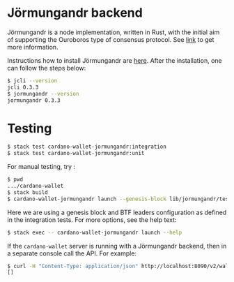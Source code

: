 # Jörmungandr backend

Jörmungandr is a node implementation, written in Rust, with the initial aim
of supporting the Ouroboros type of consensus protocol.
See [link](https://input-output-hk.github.io/jormungandr/) to get more information.

Instructions how to install Jörmungandr are [here](https://github.com/input-output-hk/jormungandr).
After the installation, one can follow the steps below:

``` bash
$ jcli --version
jcli 0.3.3
$ jormungandr --version
jormungandr 0.3.3
```

# Testing

``` bash
$ stack test cardano-wallet-jormungandr:integration
$ stack test cardano-wallet-jormungandr:unit
```

For manual testing, try :

``` bash
$ pwd
.../cardano-wallet
$ stack build
$ cardano-wallet-jormungandr launch --genesis-block lib/jormungandr/test/data/jormungandr/block0.bin --bft-leaders lib/jormungandr/test/data/jormungandr/secret.yaml
```

Here we are using a genesis block and BTF leaders configuration as defined in the integration tests.
For more options, see the help text:

``` bash
$ stack exec -- cardano-wallet-jormungandr launch --help
```

If the `cardano-wallet` server is running with a Jörmungandr backend, then in a separate console
call the API. For example:

``` bash
$ curl -H "Content-Type: application/json" http://localhost:8090/v2/wallets
[]
```
